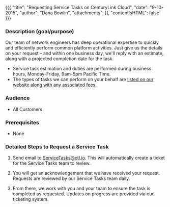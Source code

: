 {{{
  "title": "Requesting Service Tasks on CenturyLink Cloud",
  "date": "9-10-2015",
  "author": "Dana Bowlin",
  "attachments": [],
  "contentIsHTML": false
}}}

### Description (goal/purpose)
Our team of network engineers has deep operational expertise to quickly and efficiently perform common platform activities. Just give us the details on your request – and within one business day, we'll reply with an estimate, along with a projected completion date for the task.
* Service task estimation and duties are performed during business hours, Monday-Friday, 9am-5pm Pacific Time.
* The types of tasks we can perform on your behalf are [listed on our website along with any associated fees.](//www.ctl.io/products/support/service-tasks)

### Audience
* All Customers

### Prerequisites
* None

### Detailed Steps to Request a Service Task

1. Send email to ServiceTasks@ctl.io. This will automatically create a ticket for the Service Tasks team to review.

2. You will get an acknowledgement that we have received your request. Requests are reviewed by our Service Tasks team daily.

3. From there, we work with you and your team to ensure the task is completed as requested. Updates on progress are provided via our ticketing system.


